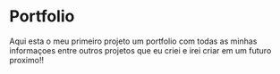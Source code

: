 # Portfolio
Aqui esta o meu primeiro projeto um portfolio com todas as minhas informaçoes entre outros projetos que eu criei e irei criar em um futuro proximo!!
